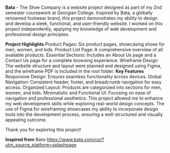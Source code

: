 **Bata** - The Shoe Company is a website project designed as part of my 2nd semester coursework at Georgian College.
 Inspired by Bata, a globally renowned footwear brand, this project demonstrates my ability to design and develop a sleek,
 functional, and user-friendly website. I worked on this project independently, applying my knowledge of web development and
 professional design principles.

**Project Highlights**
Product Pages: Six product pages, showcasing shoes for men, women, and kids.
Product List Page: A comprehensive overview of all available products.
Essential Sections: Includes an About Us page and a Contact Us page for a complete browsing experience.
Wireframe Design: The website structure and layout were planned and designed using Figma, and the wireframe PDF is included in the root folder.
**Key Features**
Responsive Design: Ensures seamless functionality across devices.
Global Navigation: Consistent header, footer, and breadcrumb navigation for easy access.
Organized Layout: Products are categorized into sections for men, women, and kids.
Minimalistic and Functional UI: Focusing on ease of navigation and professional aesthetics.
This project allowed me to enhance my web development skills while exploring real-world design concepts. The use of Figma for wireframing showcases my ability to incorporate design tools into the development process, ensuring a well-structured and visually appealing outcome.

Thank you for exploring this project!

**Inspired from** Bata-https://www.bata.com/co/?utm_source_platform=splashpage
